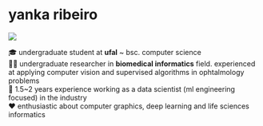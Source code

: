 <!-- <img align='right' src="https://github-readme-stats.vercel.app/api/top-langs/?username=yrribeiro&theme=dark&langs_count=8&layout=compact)](https://github.com/anuraghazra/github-readme-stats"> -->

# yanka ribeiro
<a><a href="https://www.linkedin.com/in/yanka-ribeiro/"><img src="https://img.shields.io/badge/linkedin-%230077B5.svg?&logo=linkedin&logoColor=white"/></a>
<p>
  
🎓 undergraduate student at <b>ufal</b> ~ bsc. computer science<br>
👨‍💻 undergraduate researcher in <b>biomedical informatics</b> field. experienced at applying computer vision and supervised algorithms in ophtalmology problems</b><br> 
💼 1.5~2 years experience working as a data scientist (ml engineering focused) in the industry<br>
❤ enthusiastic about computer graphics, deep learning and life sciences informatics<br>
</p>
